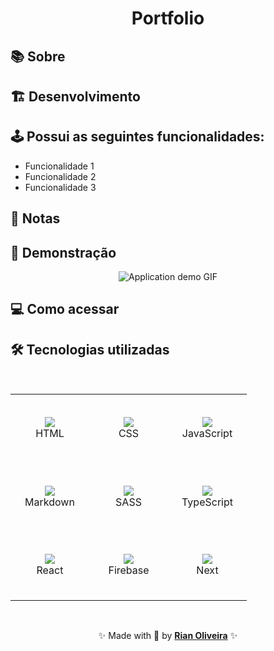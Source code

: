 <div align="center">
  <h1>Portfolio</h1>
</div>

## 📚 Sobre

<!-- Uma breve descrição do seu projeto -->

## 🏗️ Desenvolvimento

<!-- Detalhes sobre o desenvolvimento -->

## 🕹️ Possui as seguintes funcionalidades:

- Funcionalidade 1
- Funcionalidade 2
- Funcionalidade 3

## 📝 Notas

<!-- Notas sobre o projeto -->

## 🔎 Demonstração

<div align="center">
  <img src=".github/demo.gif" alt="Application demo GIF">
</div>

## 💻 Como acessar

<!-- Onde a sua aplicação está hospedada? -->

## 🛠️ Tecnologias utilizadas

<br>

<table align="center">
  <tbody>
    <tr>
      <td align="center" width="110" height="110">
        <img src="https://skillicons.dev/icons?i=html" />
        <br>
        <span>HTML</span>
      </td>
      <td align="center" width="110" height="110">
        <img src="https://skillicons.dev/icons?i=css" />
        <br>
        <span>CSS</span>
      </td>
      <td align="center" width="110" height="110">
        <img src="https://skillicons.dev/icons?i=js" />
        <br>
        <span>JavaScript</span>
      </td>
    </tr>
    <tr>
      <td align="center" width="110" height="110">
        <img src="https://skillicons.dev/icons?i=markdown" />
        <br>
        <span>Markdown</span>
      </td>
      <td align="center" width="110" height="110">
        <img src="https://skillicons.dev/icons?i=sass" />
        <br>
        <span>SASS</span>
      </td>
      <td align="center" width="110" height="110">
        <img src="https://skillicons.dev/icons?i=ts" />
        <br>
        <span>TypeScript</span>
      </td>
    </tr>
    <tr>
      <td align="center" width="110" height="110">
        <img src="https://skillicons.dev/icons?i=react" />
        <br>
        <span>React</span>
      </td>
      <td align="center" width="110" height="110">
        <img src="https://skillicons.dev/icons?i=firebase" />
        <br>
        <span>Firebase</span>
      </td>
      <td align="center" width="110" height="110">
        <img src="https://skillicons.dev/icons?i=next" />
        <br>
        <span>Next</span>
      </td>
    </tr>
  </tbody>
</table>

<br>

<p align="center">✨ Made with 💙 by <a href="https://github.com/riandeoliveira"><strong>Rian Oliveira</strong></a> ✨</p>
